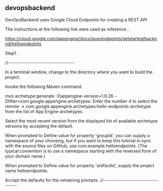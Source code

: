devopsbackend
-------------

DevOpsBackend uses Google Cloud Endpoints for creating a REST API

The instructions at the following link were used as reference :

https://cloud.google.com/appengine/docs/java/endpoints/getstarted/backend/helloendpoints

Step1 :

//----------------------------------

In a terminal window, change to the directory where you want to build the project.

Invoke the following Maven command:

mvn archetype:generate -Dappengine-version=1.9.26 -Dfilter=com.google.appengine.archetypes:
Enter the number 4 to select the remote -> com.google.appengine.archetypes:hello-endpoints-archetype from the list of App Engine archetypes.

Select the most recent version from the displayed list of available archetype versions by accepting the default.

When prompted to Define value for property 'groupId', you can supply a namespace of your choosing, 
but if you want to keep this tutorial in sync with the source files on GitHub, use com.example.helloendpoints. 
(The typical convention is to use a namespace starting with the reversed form of your domain name.)

When prompted to Define value for property 'artifactId', supply the project name helloendpoints.

Accept the defaults for the remaining prompts.
//----------------------------------
